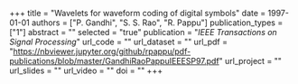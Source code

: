+++
title = "Wavelets for waveform coding of digital symbols"
date = 1997-01-01
authors = ["P. Gandhi", "S. S. Rao", "R. Pappu"]
publication_types = ["1"]
abstract = ""
selected = "true"
publication = "*IEEE Transactions on Signal Processing*"
url_code = ""
url_dataset = ""
url_pdf = "https://nbviewer.jupyter.org/github/rpappu/pdf-publications/blob/master/GandhiRaoPappuIEEESP97.pdf"
url_project = ""
url_slides = ""
url_video = ""
doi = ""
+++
